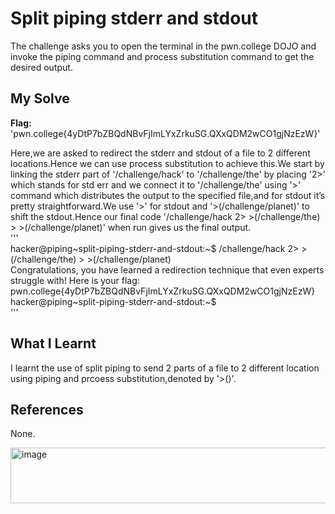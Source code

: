 # Split piping stderr and stdout
The challenge asks you to open the terminal in the pwn.college DOJO and invoke the piping command and process substitution  command to get the desired output.     

## My Solve
**Flag:** 'pwn.college{4yDtP7bZBQdNBvFjImLYxZrkuSG.QXxQDM2wCO1gjNzEzW}'    

Here,we are asked to redirect the stderr and stdout of a file to 2 different locations.Hence we can use process substitution to achieve this.We start by linking the stderr part of '/challenge/hack' to '/challenge/the' by placing '2>' which stands for std err and we connect it to '/challenge/the' using '>' command which distributes the output to the specified file,and for stdout it’s pretty straightforward.We use '>' for stdout and '>(/challenge/planet)' to shift the stdout.Hence our final code '/challenge/hack 2> >(/challenge/the) > >(/challenge/planet)' when run gives us the final output.   
'''      
hacker@piping~split-piping-stderr-and-stdout:~$ /challenge/hack 2> >(/challenge/the) > >(/challenge/planet)     
Congratulations, you have learned a redirection technique that even experts    
struggle with! Here is your flag:    
pwn.college{4yDtP7bZBQdNBvFjImLYxZrkuSG.QXxQDM2wCO1gjNzEzW}     
hacker@piping~split-piping-stderr-and-stdout:~$      
'''     

## What I Learnt
I learnt the use of split piping to send 2 parts of a file to 2 different location using piping and prcoess substitution,denoted by '>()'.    

## References
None.    

<img width="802" height="89" alt="image" src="https://github.com/user-attachments/assets/6aaba5fb-a535-4d81-ab03-4bf787a3b51d" />
